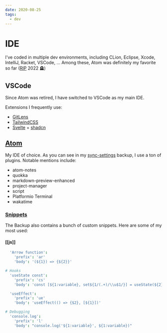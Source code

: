 ```yaml
---
date: 2020-08-25
tags:
  - dev
---
```

# IDE

I've coded in multiple dev environments, including CLion, Eclipse, Xcode, IntelliJ, Racket, VSCode, ...
Among these, Atom was definitely my favorite so far ([RIP](https://github.blog/news-insights/product-news/sunsetting-atom/) 2022 🪦)

## VSCode
Since Atom was retired, I have switched to VSCode as my main IDE.

Extensions I frequently use:
- [GitLens](https://marketplace.visualstudio.com/items?itemName=eamodio.gitlens)
- [TailwindCSS](https://marketplace.visualstudio.com/items?itemName=bradlc.vscode-tailwindcss)
- [Svelte](https://marketplace.visualstudio.com/items?itemName=1YiB.svelte-bundle) + [shadcn](https://marketplace.visualstudio.com/items?itemName=Selemondev.vscode-shadcn-svelte)

## [Atom](https://atom.io)
My IDE of choice. As you can see in my [sync-settings](https://atom.io/packages/sync-settings) backup, I use a ton of plugins. Notable mentions include:
- atom-notes
- quokka
- markdown-preview-enhanced
- project-manager
- script
- Platformio Terminal
- wakatime

### [Snippets](https://gist.github.com/dnnsmnstrr/92968648b5ea54edbee216e87e52c15e#file-snippets-cson)
The Backup also contains a bunch of custom snippets. Here are some of my most used:

#### [[js]]
```cson
  'Arrow function':
    'prefix': 'ar'
    'body': '(${1}) => {${2}}'

# Hooks
  'useState const':
    'prefix': 'cs'
    'body': 'const [${1:variable}, set${1/(.+)/\\u$1/}] = useState(${2})'

  'useEffect':
    'prefix': 'ue'
    'body': 'useEffect(() => {$2}, [${1}])'

# Debugging
  'console.log':
    'prefix': 'l'
    'body': "console.log('${1:variable}', ${1:variable})"
```

<script src="https://gist.github.com/dnnsmnstrr/92968648b5ea54edbee216e87e52c15e.js"></script>
